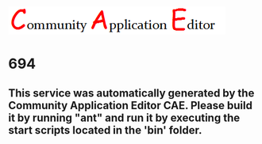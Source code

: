 ![CAE](https://github.com/PhilCAEOrg/microservice-307/blob/master/img/logo.png)  

694
===================


This service was automatically generated by the Community Application Editor CAE. Please build it by running "ant" and run it by executing the start scripts located in the 'bin' folder.
---------------
